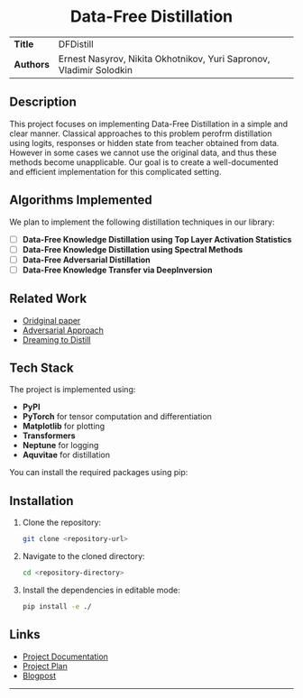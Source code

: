 <div align="center">  
    <h1> Data-Free Distillation </h1>
</div>
<table>
    <tr>
        <td align="left"> <b> Title </b> </td>
        <td> DFDistill </td>
    </tr>
    <tr>
        <td align="left"> <b> Authors </b> </td>
        <td> Ernest Nasyrov, Nikita Okhotnikov, Yuri Sapronov, Vladimir Solodkin </td>
    </tr>
</table>

## Description

This project focuses on implementing Data-Free Distillation in a simple and clear manner. Classical approaches to this problem perofrm distillation using logits, responses or hidden state from teacher obtained from data. However in some cases we cannot use the original data, and thus these methods become unapplicable. Our goal is to create a well-documented and efficient implementation for this complicated setting.

## Algorithms Implemented

We plan to implement the following distillation techniques in our library:
- [ ] **Data-Free Knowledge Distillation using Top Layer Activation Statistics**
- [ ] **Data-Free Knowledge Distillation using Spectral Methods**
- [ ] **Data-Free Adversarial Distillation**
- [ ] **Data-Free Knowledge Transfer via DeepInversion**

## Related Work

- [Oridginal paper](https://arxiv.org/pdf/1710.07535)
- [Adversarial Approach](https://arxiv.org/pdf/1912.11006)
- [Dreaming to Distill](https://openaccess.thecvf.com/content_CVPR_2020/papers/Yin_Dreaming_to_Distill_Data-Free_Knowledge_Transfer_via_DeepInversion_CVPR_2020_paper.pdf)

## Tech Stack

The project is implemented using:

- **PyPI**
- **PyTorch** for tensor computation and differentiation
- **Matplotlib** for plotting
- **Transformers** 
- **Neptune** for logging
- **Aquvitae** for distillation

You can install the required packages using pip:

## Installation

1. Clone the repository:
    ```bash
    git clone <repository-url>
    ```
2. Navigate to the cloned directory:
    ```bash
    cd <repository-directory>
    ```
3. Install the dependencies in editable mode:
    ```bash
    pip install -e ./
    ```
## Links

- [Project Documentation](./docs)
- [Project Plan](https://github.com/intsystems/BMM/blob/main-24-25/projects.md)
- [Blogpost](./DFDistill_Blogpost.pdf)
---

